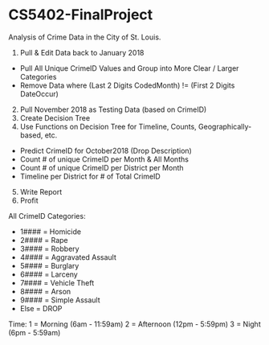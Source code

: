 # CS5402-FinalProject
Analysis of Crime Data in the City of St. Louis.

1. Pull & Edit Data back to January 2018
- Pull All Unique CrimeID Values and Group into More Clear / Larger Categories
- Remove Data where (Last 2 Digits CodedMonth) != (First 2 Digits DateOccur)
2. Pull November 2018 as Testing Data (based on CrimeID)
3. Create Decision Tree
4. Use Functions on Decision Tree for Timeline, Counts, Geographically-based, etc.
- Predict CrimeID for October2018 (Drop Description)
- Count # of unique CrimeID per Month & All Months
- Count # of unique CrimeID per District per Month
- Timeline per District for # of Total CrimeID
5. Write Report
6. Profit


All CrimeID Categories:
- 1#### = Homicide
- 2#### = Rape
- 3#### = Robbery
- 4#### = Aggravated Assault
- 5#### = Burglary
- 6#### = Larceny
- 7#### = Vehicle Theft
- 8#### = Arson
- 9#### = Simple Assault
- Else = DROP


Time:
1 = Morning (6am - 11:59am)
2 = Afternoon (12pm - 5:59pm)
3 = Night (6pm - 5:59am)
